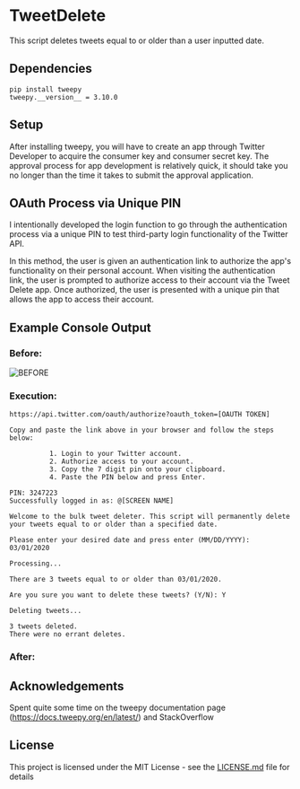 # TweetDelete
This script deletes tweets equal to or older than a user inputted date.

## Dependencies

```
pip install tweepy
tweepy.__version__ = 3.10.0
```

## Setup

After installing tweepy, you will have to create an app through Twitter Developer to acquire the consumer key and consumer secret key. The approval process for app development is relatively quick, it should take you no longer than the time it takes to submit the approval application. 

## OAuth Process via Unique PIN

I intentionally developed the login function to go through the authentication process via a unique PIN to test third-party login functionality of the Twitter API. 

In this method, the user is given an authentication link to authorize the app's functionality on their personal account. When visiting the authentication link, the user is prompted to authorize access to their account via the Tweet Delete app. Once authorized, the user is presented with a unique pin that allows the app to access their account. 

## Example Console Output

### Before:

![BEFORE](https://user-images.githubusercontent.com/7709854/113493742-34726800-94b0-11eb-8deb-35a9b224b49c.png)

### Execution:

```
https://api.twitter.com/oauth/authorize?oauth_token=[OAUTH TOKEN]

Copy and paste the link above in your browser and follow the steps below:

          1. Login to your Twitter account.
          2. Authorize access to your account.
          3. Copy the 7 digit pin onto your clipboard.
          4. Paste the PIN below and press Enter.

PIN: 3247223
Successfully logged in as: @[SCREEN NAME]

Welcome to the bulk tweet deleter. This script will permanently delete your tweets equal to or older than a specified date.

Please enter your desired date and press enter (MM/DD/YYYY): 03/01/2020

Processing...

There are 3 tweets equal to or older than 03/01/2020. 

Are you sure you want to delete these tweets? (Y/N): Y

Deleting tweets...

3 tweets deleted.
There were no errant deletes.
```
### After:



## Acknowledgements
Spent quite some time on the tweepy documentation page (https://docs.tweepy.org/en/latest/) and StackOverflow

## License

This project is licensed under the MIT License - see the [LICENSE.md](LICENSE.md) file for details
